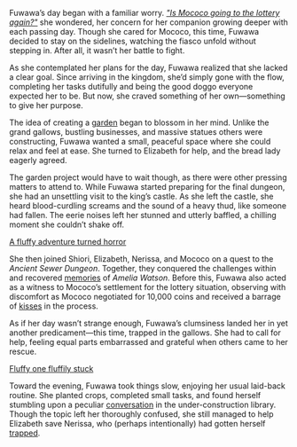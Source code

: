 <!-- title: Fuwawa Abyssguard -->
<!-- status: Alive -->

Fuwawa’s day began with a familiar worry. [_"Is Mococo going to the lottery again?"_](https://www.youtube.com/live/FjZ9ettDlNw?feature=shared&t=346) she wondered, her concern for her companion growing deeper with each passing day. Though she cared for Mococo, this time, Fuwawa decided to stay on the sidelines, watching the fiasco unfold without stepping in. After all, it wasn’t her battle to fight.

As she contemplated her plans for the day, Fuwawa realized that she lacked a clear goal. Since arriving in the kingdom, she’d simply gone with the flow, completing her tasks dutifully and being the good doggo everyone expected her to be. But now, she craved something of her own—something to give her purpose.

The idea of creating a [garden](https://www.youtube.com/live/FjZ9ettDlNw?feature=shared&t=1460) began to blossom in her mind. Unlike the grand gallows, bustling businesses, and massive statues others were constructing, Fuwawa wanted a small, peaceful space where she could relax and feel at ease. She turned to Elizabeth for help, and the bread lady eagerly agreed.

The garden project would have to wait though, as there were other pressing matters to attend to. While Fuwawa started preparing for the final dungeon, she had an unsettling visit to the king’s castle. As she left the castle, she heard blood-curdling screams and the sound of a heavy thud, like someone had fallen. The eerie noises left her stunned and utterly baffled, a chilling moment she couldn’t shake off.

[A fluffy adventure turned horror](#embed:https://www.youtube.com/live/FjZ9ettDlNw?t=3643)

She then joined Shiori, Elizabeth, Nerissa, and Mococo on a quest to the _Ancient Sewer Dungeon_. Together, they conquered the challenges within and recovered [memories](https://www.youtube.com/live/FjZ9ettDlNw?feature=shared&t=5921) of _Amelia Watson_. Before this, Fuwawa also acted as a witness to Mococo’s settlement for the lottery situation, observing with discomfort as Mococo negotiated for 10,000 coins and received a barrage of [kisses](https://www.youtube.com/live/FjZ9ettDlNw?feature=shared&t=3342) in the process.

As if her day wasn’t strange enough, Fuwawa’s clumsiness landed her in yet another predicament—this time, trapped in the gallows. She had to call for help, feeling equal parts embarrassed and grateful when others came to her rescue.

[Fluffy one fluffily stuck](#embed:https://www.youtube.com/live/FjZ9ettDlNw?feature=shared&t=7589)

Toward the evening, Fuwawa took things slow, enjoying her usual laid-back routine. She planted crops, completed small tasks, and found herself stumbling upon a peculiar [conversation](https://www.youtube.com/live/FjZ9ettDlNw?feature=shared&t=9526) in the under-construction library. Though the topic left her thoroughly confused, she still managed to help Elizabeth save Nerissa, who (perhaps intentionally) had gotten herself [trapped](https://www.youtube.com/live/FjZ9ettDlNw?feature=shared&t=10522).
